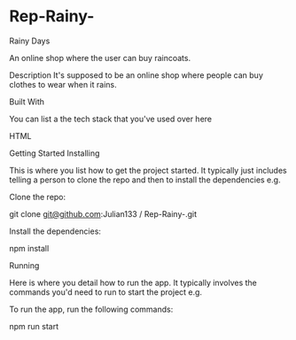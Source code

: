 # Rep-Rainy-



Rainy Days

An online shop where the user can buy raincoats.

Description
It's supposed to be an online shop where people can buy clothes to wear when it rains.

Built With

You can list a the tech stack that you've used over here

HTML

Getting Started
Installing

This is where you list how to get the project started. It typically just includes telling a person to clone the repo and then to install the dependencies e.g.

Clone the repo:

git clone git@github.com:Julian133 /
Rep-Rainy-.git

Install the dependencies:

npm install

Running

Here is where you detail how to run the app. It typically involves the commands you'd need to run to start the project e.g.

To run the app, run the following commands:

npm run start
